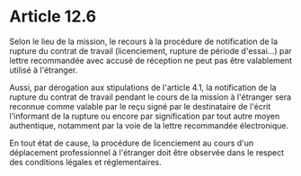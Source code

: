 # Article 12.6

Selon le lieu de la mission, le recours à la procédure de notification de la rupture du contrat de travail (licenciement, rupture de période d'essai…) par lettre recommandée avec accusé de réception ne peut pas être valablement utilisé à l'étranger.

Aussi, par dérogation aux stipulations de l'article 4.1, la notification de la rupture du contrat de travail pendant le cours de la mission à l'étranger sera reconnue comme valable par le reçu signé par le destinataire de l'écrit l'informant de la rupture ou encore par signification par tout autre moyen authentique, notamment par la voie de la lettre recommandée électronique.

En tout état de cause, la procédure de licenciement au cours d'un déplacement professionnel à l'étranger doit être observée dans le respect des conditions légales et réglementaires.

